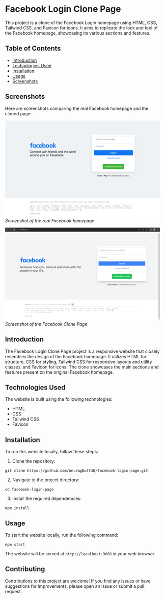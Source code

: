 # Facebook Login Clone Page

This project is a clone of the Facebook Login homepage using HTML, CSS, Tailwind CSS, and Favicon for icons. It aims to replicate the look and feel of the Facebook homepage, showcasing its various sections and features.

## Table of Contents

- [Introduction](#introduction)
- [Technologies Used](#technologies-used)
- [Installation](#installation)
- [Usage](#usage)
- [Screenshots](#screenshots)

## Screenshots

Here are screenshots comparing the real Facebook homepage and the cloned page:

![Real Facebook Homepage](screenshots/Facebook_Login_Page.png)
*Screenshot of the real Facebook homepage*

![Facebook Clone Page](screenshots/facebook-clone-page.png)
*Screenshot of the Facebook Clone Page*


## Introduction

The Facebook Login Clone Page project is a responsive website that closely resembles the design of the Facebook homepage. It utilizes HTML for structure, CSS for styling, Tailwind CSS for responsive layouts and utility classes, and Favicon for icons. The clone showcases the main sections and features present on the original Facebook homepage.

## Technologies Used

The website is built using the following technologies:

- HTML
- CSS
- Tailwind CSS
- Favicon

## Installation

To run this website locally, follow these steps:

1. Clone the repository:

```shell
git clone https://github.com/AnuragDutt36/facebook-login-page.git
```

2. Navigate to the project directory:

```shell
cd facebook-login-page
```

3. Install the required dependencies:

```shell
npm install
```

## Usage

To start the website locally, run the following command:

```shell
npm start
```

The website will be served at `http://localhost:3000` in your web browser.

## Contributing

Contributions to this project are welcome! If you find any issues or have suggestions for improvements, please open an issue or submit a pull request.

